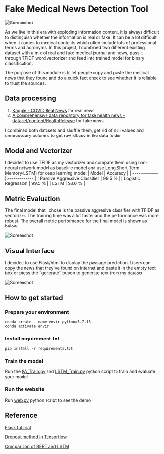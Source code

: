 # Fake Medical News Detection Tool
![Screenshot](https://github.com/changyuhsin1999/Fake_Medical_News_Detection_Tool/blob/main/image/Vitamin-D-in-moderation-protects-against-respiratory-infections-Meta-analysis.jpeg)

As we live in this era with exploding information content, it is always difficult to distinguish whether the information is real or fake. It can be a lot difficult when it comes to medical contents which often include lots of professional terms and acronyms. In this project, I combined two different existing dataset with a mix of real and fake medical journal and news, pass it through TFIDF word vectorizer and feed into trained model for binary classification.

The purpose of this module is to let people copy and paste the medical news that they found and do a quick fact check to see whether it is reliable to trust the sources.

## Data processing
1. [Kaggle - COVID Real News](https://www.kaggle.com/datasets/arashnic/covid19-fake-news?select=NewsRealCOVID-19_7.csv) for real news
2. [A comprehensive data repository for fake health news - dataset/content/HealthRelease](https://github.com/EnyanDai/FakeHealth/tree/master/dataset/content/HealthRelease) for fake news


I combined both datasets and shuffle them, get rid of null values and unneccesary columns to get raw_df.csv in the data folder

## Model and Vectorizer
I decided to use TFIDF as my vectorizer and compare them using non-neural network model as baseline model and use Long Short Term Memory(LSTM) for deep learning model
| Model         | Accuracy      |
| ------------- |:-------------:|
| Passive Aggressive Classifier      | 99.5 %        |
| Logistic Regression         | 99.5 %        |
| LSTM       | 98.6 %        |



## Metric Evaluation
The final model that I chose is the passive aggresive classifier with TFIDF as vectorizer. The training time was a lot faster and the performance was more robust. The overall metric performance for the final model is shown as below:

![Screenshot](https://github.com/changyuhsin1999/Fake_Medical_News_Detection_Tool/blob/main/image/Screen%20Shot%202023-07-16%20at%2012.23.04%20PM.png)

## Visual Interface
I decided to use Flask/html to display the passage prediction. Users can copy the news that they've found on internet and paste it in the empty text box or press the "generate" button to generate text from my dataset.

![Screenshot](https://github.com/changyuhsin1999/Fake_Medical_News_Detection_Tool/blob/main/image/Screen%20Shot%202023-07-20%20at%202.25.39%20PM.png)

## How to get started
### Prepare your environment

```
conda create --name envir python=3.7.15
conda activate envir
```
### Install requirement.txt

```
pip install -r requirements.txt
```
### Train the model
Run the [PA_Train.py](https://github.com/changyuhsin1999/Fake_Medical_News_Detection_Tool/blob/main/scripts/PA_Train.py) and [LSTM_Train.py](https://github.com/changyuhsin1999/Fake_Medical_News_Detection_Tool/blob/main/scripts/LSTM_Train.py) python script to train and evaluate your model

### Run the website
Run [web.py](https://github.com/changyuhsin1999/Fake_Medical_News_Detection_Tool/blob/main/web.py) python script to see the demo

## Reference
[Flask tutorial](https://towardsdatascience.com/how-to-build-a-fake-news-detection-web-app-using-flask-c0cfd1d9c2d4)

[Dropout method in Tensorflow](https://saturncloud.io/blog/how-to-implement-dropout-in-lstm-neural-networks-with-tensorflow/)

[Comparison of BERT and LSTM](https://arxiv.org/abs/2009.05451)
